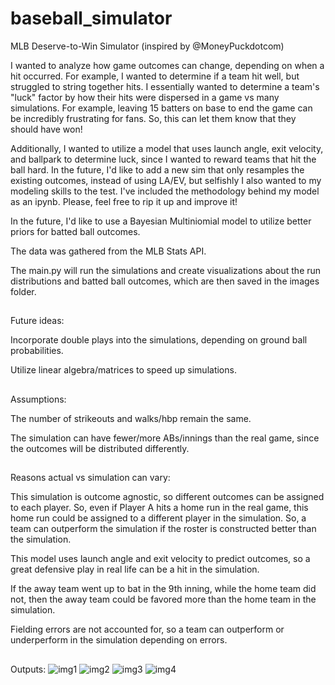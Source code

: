 # baseball_simulator
MLB Deserve-to-Win Simulator (inspired by @MoneyPuckdotcom)

I wanted to analyze how game outcomes can change, depending on when a hit occurred. For example, I wanted to determine if a team hit well, but struggled to string together hits. I essentially wanted to determine a team's "luck" factor by how their hits were dispersed in a game vs many simulations. For example, leaving 15 batters on base to end the game can be incredibly frustrating for fans. So, this can let them know that they should have won!

Additionally, I wanted to utilize a model that uses launch angle, exit velocity, and ballpark to determine luck, since I wanted to reward teams that hit the ball hard. In the future, I'd like to add a new sim that only resamples the existing outcomes, instead of using LA/EV, but selfishly I also wanted to my modeling skills to the test. I've included the methodology behind my model as an ipynb. Please, feel free to rip it up and improve it!

In the future, I'd like to use a Bayesian Multiniomial model to utilize better priors for batted ball outcomes.

The data was gathered from the MLB Stats API.

The main.py will run the simulations and create visualizations about the run distributions and batted ball outcomes, which are then saved in the images folder.

##
Future ideas:

Incorporate double plays into the simulations, depending on ground ball probabilities.

Utilize linear algebra/matrices to speed up simulations.

##
Assumptions:

The number of strikeouts and walks/hbp remain the same.

The simulation can have fewer/more ABs/innings than the real game, since the outcomes will be distributed differently.
##
Reasons actual vs simulation can vary:

This simulation is outcome agnostic, so different outcomes can be assigned to each player. So, even if Player A hits a home run in the real game, this home run could be assigned to a different player in the simulation. So, a team can outperform the simulation if the roster is constructed better than the simulation.

This model uses launch angle and exit velocity to predict outcomes, so a great defensive play in real life can be a hit in the simulation.

If the away team went up to bat in the 9th inning, while the home team did not, then the away team could be favored more than the home team in the simulation.

Fielding errors are not accounted for, so a team can outperform or underperform in the simulation depending on errors.

##
Outputs:
![img1](https://github.com/user-attachments/assets/8bcbe33c-66ff-40da-a8cd-216b3af7f988)
![img2](https://github.com/user-attachments/assets/79f93289-a542-433f-923a-670255bd55ce)
![img3](https://github.com/user-attachments/assets/bc8291fd-1610-4e43-aab1-d8e01c363065)
![img4](https://github.com/user-attachments/assets/bcc016b9-4045-4d16-9a4b-293f45d13f61)







